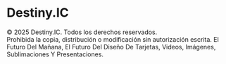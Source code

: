 # Destiny.IC
© 2025 Destiny.IC. Todos los derechos reservados.  
Prohibida la copia, distribución o modificación sin autorización escrita.
El Futuro Del Mañana, El Futuro Del Diseño De Tarjetas, Videos, Imágenes, Sublimaciones Y Presentaciones.
